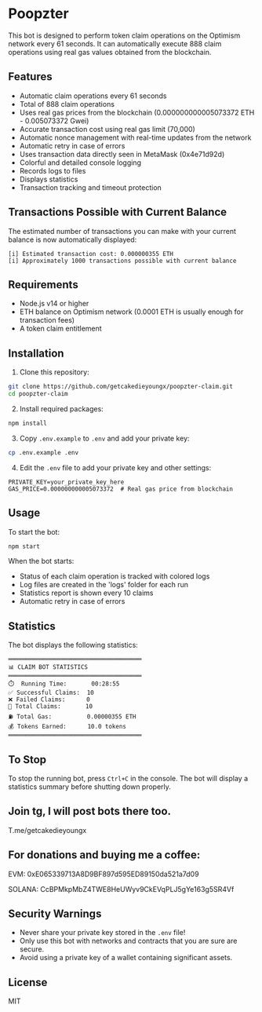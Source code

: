 # Poopzter

This bot is designed to perform token claim operations on the Optimism network every 61 seconds. It can automatically execute 888 claim operations using real gas values obtained from the blockchain.


## Features

- Automatic claim operations every 61 seconds
- Total of 888 claim operations
- Uses real gas prices from the blockchain (0.000000000005073372 ETH - 0.005073372 Gwei)
- Accurate transaction cost using real gas limit (70,000)
- Automatic nonce management with real-time updates from the network
- Automatic retry in case of errors
- Uses transaction data directly seen in MetaMask (0x4e71d92d)
- Colorful and detailed console logging
- Records logs to files
- Displays statistics
- Transaction tracking and timeout protection


## Transactions Possible with Current Balance

The estimated number of transactions you can make with your current balance is now automatically displayed:

```
[i] Estimated transaction cost: 0.000000355 ETH
[i] Approximately 1000 transactions possible with current balance
```


## Requirements

- Node.js v14 or higher
- ETH balance on Optimism network (0.0001 ETH is usually enough for transaction fees)
- A token claim entitlement



## Installation

1. Clone this repository:

```bash
git clone https://github.com/getcakedieyoungx/poopzter-claim.git
cd poopzter-claim
```

2. Install required packages:

```bash
npm install
```

3. Copy `.env.example` to `.env` and add your private key:

```bash
cp .env.example .env
```

4. Edit the `.env` file to add your private key and other settings:

```
PRIVATE_KEY=your_private_key_here
GAS_PRICE=0.000000000005073372  # Real gas price from blockchain
```

## Usage

To start the bot:

```bash
npm start
```

When the bot starts:
- Status of each claim operation is tracked with colored logs
- Log files are created in the 'logs' folder for each run
- Statistics report is shown every 10 claims
- Automatic retry in case of errors

## Statistics

The bot displays the following statistics:

```
══════════════════════════════════════
📊 CLAIM BOT STATISTICS
══════════════════════════════════════
⏱️  Running Time:       00:28:55
✅ Successful Claims:  10
❌ Failed Claims:      0
🔄 Total Claims:       10
⛽ Total Gas:          0.00000355 ETH
💰 Tokens Earned:      10.0 tokens
══════════════════════════════════════
```

## To Stop

To stop the running bot, press `Ctrl+C` in the console. The bot will display a statistics summary before shutting down properly.

##  Join tg, I will post bots there too.
T.me/getcakedieyoungx


## For donations and buying me a coffee:
EVM: 0xE065339713A8D9BF897d595ED89150da521a7d09

SOLANA: CcBPMkpMbZ4TWE8HeUWyv9CkEVqPLJ5gYe163g5SR4Vf


## Security Warnings

- Never share your private key stored in the `.env` file!
- Only use this bot with networks and contracts that you are sure are secure.
- Avoid using a private key of a wallet containing significant assets.

## License

MIT
